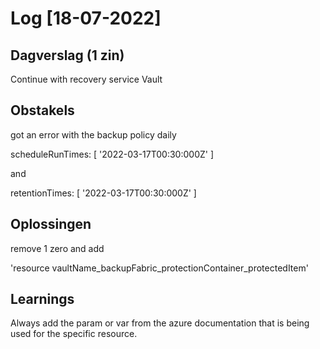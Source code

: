 # Log [18-07-2022]

## Dagverslag (1 zin)
  
Continue with recovery service Vault
## Obstakels

got an error with the backup policy daily 
 
 scheduleRunTimes: 
 [
        '2022-03-17T00:30:000Z'
      ]

 and

 retentionTimes: 
 [
          '2022-03-17T00:30:000Z'
        ]     
## Oplossingen

remove 1 zero and add 

'resource vaultName_backupFabric_protectionContainer_protectedItem'

## Learnings

Always add the param or var from the azure documentation that is being used for the specific resource.

